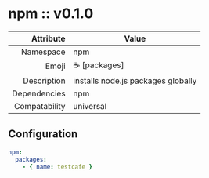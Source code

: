 # npm :: v0.1.0

| Attribute     | Value |
|--------------:|----|
| Namespace     | npm |
| Emoji         | ☕ [packages]  |
| Description   | installs node.js packages globally |
| Dependencies  | npm  |
| Compatability | universal  |

## Configuration

```yml
npm:
  packages:
    - { name: testcafe }
```
